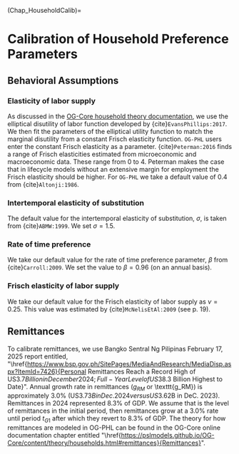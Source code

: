 (Chap_HouseholdCalib)=
# Calibration of Household Preference Parameters

## Behavioral Assumptions

### Elasticity of labor supply

As discussed in the [OG-Core household theory documentation](https://pslmodels.github.io/OG-Core/content/theory/households.html), we use the elliptical disutility of labor function developed by {cite}`EvansPhillips:2017`.  We then fit the parameters of the elliptical utility function to match the marginal disutility from a constant Frisch elasticity function.  `OG-PHL` users enter the constant Frisch elasticity as a parameter.  {cite}`Peterman:2016` finds a range of Frisch elasticities estimated from microeconomic and macroeconomic data.  These range from 0 to 4.  Peterman makes the case that in lifecycle models without an extensive margin for employment the  Frisch elasticity should be higher. For `OG-PHL` we take a default value of 0.4 from {cite}`Altonji:1986`.

### Intertemporal elasticity of substitution

The default value for the intertemporal elasticity of substitution, $\sigma$, is taken from {cite}`ABMW:1999`.  We set $\sigma=1.5$.

### Rate of time preference

We take our default value for the rate of time preference parameter, $\beta$ from {cite}`Carroll:2009`.  We set the value to $\beta=0.96$ (on an annual basis).

### Frisch elasticity of labor supply
We take our default value for the Frisch elasticity of labor supply as $\nu=0.25$. This value was estimated by {cite}`McNelisEtAl:2009` (see p. 19).

## Remittances
To calibrate remittances, we use Bangko Sentral Ng Pilipinas February 17, 2025 report entitled, "\href{https://www.bsp.gov.ph/SitePages/MediaAndResearch/MediaDisp.aspx?ItemId=7426}{Personal Remittances Reach a Record High of US$3.7 Billion in December 2024; Full-Year Level of US$38.3 Billion Highest to Date}". Annual growth rate in remittances ($g_{RM}$ or \texttt{g_RM}) is approximately 3.0% (US$3.73B in Dec. 2024 versus US$3.62B in DeC. 2023). Remittances in 2024 represented 8.3% of GDP. We assume that is the level of remittances in the initial period, then remittances grow at a 3.0% rate until period $t_{G1}$ after which they revert to 8.3% of GDP. The theory for how remittances are modeled in OG-PHL can be found in the OG-Core online documentation chapter entitled "\href{https://pslmodels.github.io/OG-Core/content/theory/households.html#remittances}{Remittances}".

